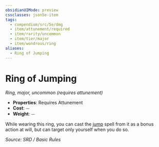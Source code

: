 ```yaml
---
obsidianUIMode: preview
cssclasses: json5e-item
tags:
  - compendium/src/5e/dmg
  - item/attunement/required
  - item/rarity/uncommon
  - item/tier/major
  - item/wondrous/ring
aliases:
  - Ring of Jumping
---
```

# Ring of Jumping
*Ring, major, uncommon (requires attunement)*  

- **Properties**: Requires Attunement
- **Cost**: ⏤
- **Weight**: ⏤

While wearing this ring, you can cast the [jump](compendium/spells/jump.md) spell from it as a bonus action at will, but can target only yourself when you do so.

*Source: SRD / Basic Rules*